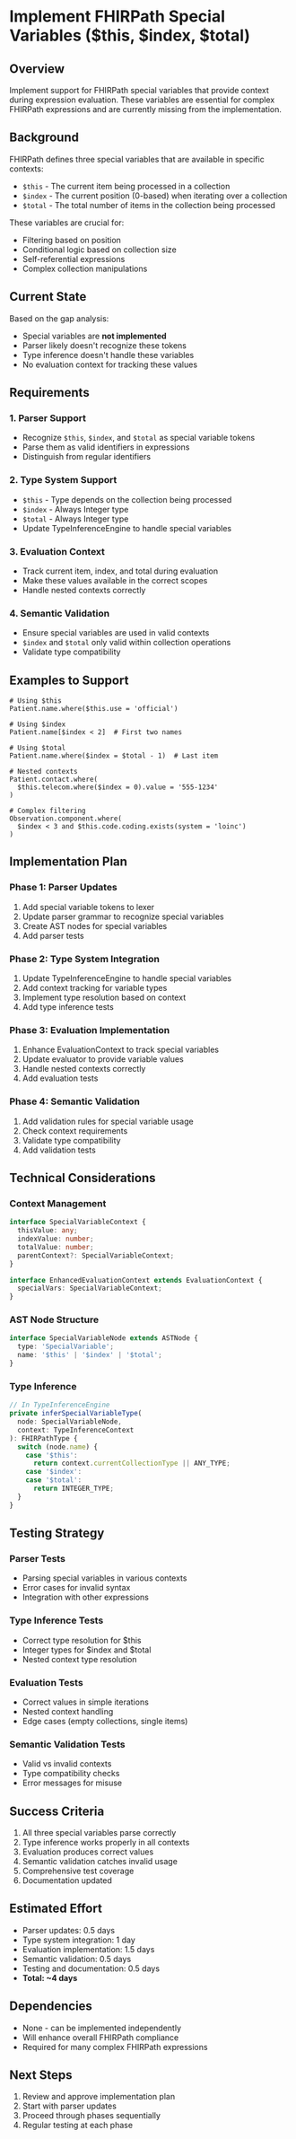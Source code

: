 # Implement FHIRPath Special Variables ($this, $index, $total)

## Overview

Implement support for FHIRPath special variables that provide context during expression evaluation. These variables are essential for complex FHIRPath expressions and are currently missing from the implementation.

## Background

FHIRPath defines three special variables that are available in specific contexts:
- `$this` - The current item being processed in a collection
- `$index` - The current position (0-based) when iterating over a collection
- `$total` - The total number of items in the collection being processed

These variables are crucial for:
- Filtering based on position
- Conditional logic based on collection size
- Self-referential expressions
- Complex collection manipulations

## Current State

Based on the gap analysis:
- Special variables are **not implemented**
- Parser likely doesn't recognize these tokens
- Type inference doesn't handle these variables
- No evaluation context for tracking these values

## Requirements

### 1. Parser Support
- Recognize `$this`, `$index`, and `$total` as special variable tokens
- Parse them as valid identifiers in expressions
- Distinguish from regular identifiers

### 2. Type System Support
- `$this` - Type depends on the collection being processed
- `$index` - Always Integer type
- `$total` - Always Integer type
- Update TypeInferenceEngine to handle special variables

### 3. Evaluation Context
- Track current item, index, and total during evaluation
- Make these values available in the correct scopes
- Handle nested contexts correctly

### 4. Semantic Validation
- Ensure special variables are used in valid contexts
- `$index` and `$total` only valid within collection operations
- Validate type compatibility

## Examples to Support

```fhirpath
# Using $this
Patient.name.where($this.use = 'official')

# Using $index
Patient.name[$index < 2]  # First two names

# Using $total
Patient.name.where($index = $total - 1)  # Last item

# Nested contexts
Patient.contact.where(
  $this.telecom.where($index = 0).value = '555-1234'
)

# Complex filtering
Observation.component.where(
  $index < 3 and $this.code.coding.exists(system = 'loinc')
)
```

## Implementation Plan

### Phase 1: Parser Updates
1. Add special variable tokens to lexer
2. Update parser grammar to recognize special variables
3. Create AST nodes for special variables
4. Add parser tests

### Phase 2: Type System Integration
1. Update TypeInferenceEngine to handle special variables
2. Add context tracking for variable types
3. Implement type resolution based on context
4. Add type inference tests

### Phase 3: Evaluation Implementation
1. Enhance EvaluationContext to track special variables
2. Update evaluator to provide variable values
3. Handle nested contexts correctly
4. Add evaluation tests

### Phase 4: Semantic Validation
1. Add validation rules for special variable usage
2. Check context requirements
3. Validate type compatibility
4. Add validation tests

## Technical Considerations

### Context Management
```typescript
interface SpecialVariableContext {
  thisValue: any;
  indexValue: number;
  totalValue: number;
  parentContext?: SpecialVariableContext;
}

interface EnhancedEvaluationContext extends EvaluationContext {
  specialVars: SpecialVariableContext;
}
```

### AST Node Structure
```typescript
interface SpecialVariableNode extends ASTNode {
  type: 'SpecialVariable';
  name: '$this' | '$index' | '$total';
}
```

### Type Inference
```typescript
// In TypeInferenceEngine
private inferSpecialVariableType(
  node: SpecialVariableNode,
  context: TypeInferenceContext
): FHIRPathType {
  switch (node.name) {
    case '$this':
      return context.currentCollectionType || ANY_TYPE;
    case '$index':
    case '$total':
      return INTEGER_TYPE;
  }
}
```

## Testing Strategy

### Parser Tests
- Parsing special variables in various contexts
- Error cases for invalid syntax
- Integration with other expressions

### Type Inference Tests
- Correct type resolution for $this
- Integer types for $index and $total
- Nested context type resolution

### Evaluation Tests
- Correct values in simple iterations
- Nested context handling
- Edge cases (empty collections, single items)

### Semantic Validation Tests
- Valid vs invalid contexts
- Type compatibility checks
- Error messages for misuse

## Success Criteria

1. All three special variables parse correctly
2. Type inference works properly in all contexts
3. Evaluation produces correct values
4. Semantic validation catches invalid usage
5. Comprehensive test coverage
6. Documentation updated

## Estimated Effort

- Parser updates: 0.5 days
- Type system integration: 1 day
- Evaluation implementation: 1.5 days
- Semantic validation: 0.5 days
- Testing and documentation: 0.5 days
- **Total: ~4 days**

## Dependencies

- None - can be implemented independently
- Will enhance overall FHIRPath compliance
- Required for many complex FHIRPath expressions

## Next Steps

1. Review and approve implementation plan
2. Start with parser updates
3. Proceed through phases sequentially
4. Regular testing at each phase